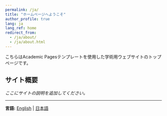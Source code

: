 ```yaml
---
permalink: /ja/
title: "ホームページへようこそ"
author_profile: true
lang: ja
lang_ref: home
redirect_from: 
  - /ja/about/
  - /ja/about.html
---
```


こちらはAcademic Pagesテンプレートを使用した学術用ウェブサイトのトップページです。

## サイト概要

*ここにサイトの説明を追加してください。*

---

**言語:** [English](/) | [日本語](#)


